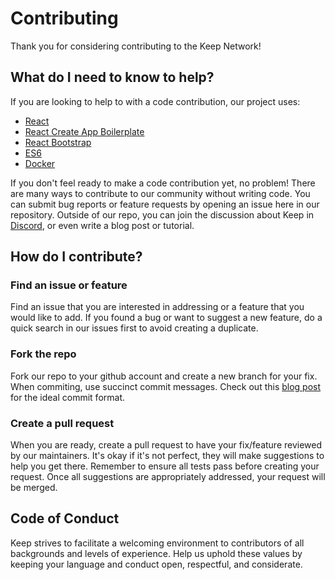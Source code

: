 # Contributing

Thank you for considering contributing to the Keep Network!

## What do I need to know to help?

If you are looking to help to with a code contribution, our project uses:
- [React](https://reactjs.org/)
- [React Create App Boilerplate](https://github.com/facebookincubator/create-react-app)
- [React Bootstrap](https://react-bootstrap.github.io/)
- [ES6](https://developer.mozilla.org/en-US/docs/Web/JavaScript/New_in_JavaScript/ECMAScript_2015_support_in_Mozilla)
- [Docker](https://www.docker.com/)

If you don't feel ready to make a code contribution yet, no problem! There are many ways to contribute to our community without writing code. You can submit bug reports or feature requests by opening an issue here in our repository. Outside of our repo, you can join the discussion about Keep in [Discord](https://discord.gg/wYezN7v), or even write a blog post or tutorial.

## How do I contribute?

### Find an issue or feature

Find an issue that you are interested in addressing or a feature that you would like to add. If you found a bug or want to suggest a new feature, do a quick search in our issues first to avoid creating a duplicate.

### Fork the repo

Fork our repo to your github account and create a new branch for your fix. When commiting, use succinct commit messages. Check out this [blog post](https://chris.beams.io/posts/git-commit/) for the ideal commit format.

### Create a pull request

When you are ready, create a pull request to have your fix/feature reviewed by our maintainers. It's okay if it's not perfect, they will make suggestions to help you get there. Remember to ensure all tests pass before creating your request. Once all suggestions are appropriately addressed, your request will be merged. 

## Code of Conduct

Keep strives to facilitate a welcoming environment to contributors of all backgrounds and levels of experience. Help us uphold these values by keeping your language and conduct open, respectful, and considerate.  




